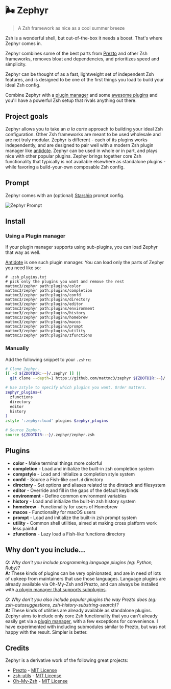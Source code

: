 # :wind_face: Zephyr

> A Zsh framework as nice as a cool summer breeze

Zsh is a wonderful shell, but out-of-the-box it needs a boost. That's where Zephyr comes
in.

Zephyr combines some of the best parts from [Prezto][prezto] and other Zsh frameworks,
removes bloat and dependencies, and prioritizes speed and simplicity.

Zephyr can be thought of as a fast, lightweight set of independent Zsh features, and is
designed to be one of the first things you load to build your ideal Zsh config.

Combine Zephyr with a [plugin manager][antidote] and some [awesome
plugins](https://github.com/unixorn/awesome-zsh-plugins) and you'll have a powerful Zsh
setup that rivals anything out there.

## Project goals

Zephyr allows you to take an _a la carte_ approach to building your ideal Zsh
configuration. Other Zsh frameworks are meant to be used wholesale and are not truly
modular. Zephyr is different - each of its plugins works independently, and are designed
to pair well with a modern Zsh plugin manager like [antidote]. Zephyr can be used in
whole or in part, and plays nice with other popular plugins. Zephyr brings together core
Zsh functionality that typically is not available elsewhere as standalone plugins -
while favoring a build-your-own composable Zsh config.

## Prompt

Zephyr comes with an (optional) [Starship][starship] prompt config.

![Zephyr Prompt][terminal-img]

## Install

### Using a Plugin manager

If your plugin manager supports using sub-plugins, you can load Zephyr that way as well.

[Antidote][antidote] is one such plugin manager. You can load only the parts of Zephyr you need like so:

```shell
# .zsh_plugins.txt
# pick only the plugins you want and remove the rest
mattmc3/zephyr path:plugins/color
mattmc3/zephyr path:plugins/completion
mattmc3/zephyr path:plugins/confd
mattmc3/zephyr path:plugins/directory
mattmc3/zephyr path:plugins/editor
mattmc3/zephyr path:plugins/environment
mattmc3/zephyr path:plugins/history
mattmc3/zephyr path:plugins/homebrew
mattmc3/zephyr path:plugins/macos
mattmc3/zephyr path:plugins/prompt
mattmc3/zephyr path:plugins/utility
mattmc3/zephyr path:plugins/zfunctions
```

### Manually

Add the following snippet to your `.zshrc`:

```zsh
# Clone Zephyr.
[[ -d ${ZDOTDIR:-~}/.zephyr ]] ||
  git clone --depth=1 https://github.com/mattmc3/zephyr ${ZDOTDIR:-~}/.zephyr

# Use zstyle to specify which plugins you want. Order matters.
zephyr_plugins=(
  zfunctions
  directory
  editor
  history
)
zstyle ':zephyr:load' plugins $zephyr_plugins

# Source Zephyr.
source ${ZDOTDIR:-~}/.zephyr/zephyr.zsh
```

## Plugins

- **color** - Make terminal things more colorful
- **completion** - Load and initialize the built-in zsh completion system
- **compstyle** - Load and initialize a completion style system
- **confd** - Source a Fish-like `conf.d` directory
- **directory** - Set options and aliases related to the dirstack and filesystem
- **editor** - Override and fill in the gaps of the default keybinds
- **environment** - Define common environment variables
- **history** - Load and initialize the built-in zsh history system
- **homebrew** - Functionality for users of Homebrew
- **macos** - Functionality for macOS users
- **prompt** - Load and initialize the built-in zsh prompt system
- **utility** - Common shell utilities, aimed at making cross platform work less painful
- **zfunctions** - Lazy load a Fish-like functions directory

## Why don't you include...

_Q: Why don't you include programming language plugins (eg: Python, Ruby)?_ \
**A:** These kinds of plugins can be very opinionated, and are in need of lots of upkeep
from maintainers that use those languages. Language plugins are already available via
Oh-My-Zsh and Prezto, and can always be installed with [a plugin manager that supports
subplugins][antidote].

_Q: Why don't you also include popular plugins the way Prezto does (eg:
zsh-autosuggestions, zsh-history-substring-search)?_ \
**A:** These kinds of utilities are already
available as standalone plugins. Zephyr aims to include only core Zsh functionality that
you can't already easily get via a [plugin manager][antidote], with a few exceptions for
convenience. I have experimented with including submodules similar to Prezto, but was
not happy with the result. Simpler is better.

## Credits

Zephyr is a derivative work of the following great projects:

- [Prezto][prezto] - [MIT License][prezto-license]
- [zsh-utils][zsh-utils] - [MIT License][zsh-utils-license]
- [Oh-My-Zsh][ohmyzsh] - [MIT License][ohmyzsh-license]

[antidote]:           https://getantidote.github.io
[ohmyzsh]:            https://github.com/ohmyzsh/ohmyzsh
[ohmyzsh-license]:    https://github.com/ohmyzsh/ohmyzsh/blob/master/LICENSE.txt
[prezto]:             https://github.com/sorin-ionescu/prezto
[prezto-license]:     https://github.com/sorin-ionescu/prezto/blob/master/LICENSE
[zsh-utils]:          https://github.com/belak/zsh-utils
[zsh-utils-license]:  https://github.com/belak/zsh-utils/blob/main/LICENSE
[terminal-img]:       https://raw.githubusercontent.com/mattmc3/zephyr/resources/img/terminal.png
[starship]:           https://starship.rs
